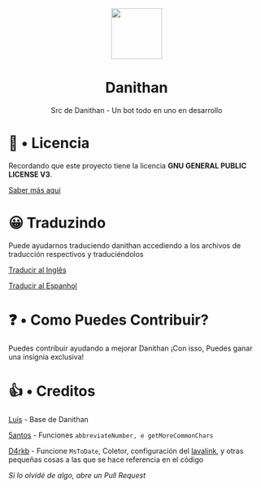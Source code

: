 <div align="center">

<img src="https://developer.danithan.tk/img/danithan.png" width=100>
<h1>Danithan</h1>
Src de Danithan - Un bot todo en uno en desarrollo
</div>

# 🍕 • Licencia
Recordando que este proyecto tiene la licencia **GNU GENERAL PUBLIC LICENSE V3**.

[Saber más aqui](https://github.com/Danithan/DanithanBot/blob/master/LICENSE)  

# 😀 Traduzindo 
Puede ayudarnos traduciendo danithan accediendo a los archivos de traducción respectivos y traduciéndolos

[Traducir al Inglês](https://github.com/CanasDev/Danithan/tree/master/src/lang/en)

[Traducir al Espanhol](https://github.com/CanasDev/Danithan/tree/master/src/lang/es)

# ❓ • Como Puedes Contribuir?
Puedes contribuir ayudando a mejorar Danithan
¡Con isso, Puedes ganar una insignia exclusiva!


# 👍 • Creditos 
[Luís](https://github.com/MrSannyY) - Base de Danithan

[5antos](https://github.com/5antos) - Funciones `abbreviateNumber, e getMoreCommonChars`

[D4rkb](https://github.com/davidffa) - Funcione `MsToDate`, Coletor, configuración del [lavalink](https://www.notion.so/Heroku-Lavalink-35a42e309e84419b9958f77bd9e7359f), y otras pequeñas cosas a las que se hace referencia en el código

_Si lo olvidé de algo, abre un Pull Request_
